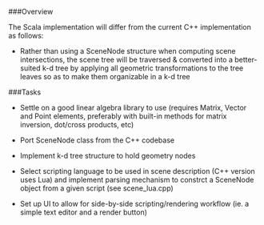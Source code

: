 ###Overview

The Scala implementation will differ from the current C++ implementation as follows:

- Rather than using a SceneNode structure when computing scene intersections, the scene tree will be traversed & converted into a better-suited k-d tree by applying all geometric transformations to the tree leaves so as to make them organizable in a k-d tree


###Tasks

- Settle on a good linear algebra library to use (requires Matrix, Vector and Point elements, preferably with built-in methods for matrix inversion, dot/cross products, etc)

- Port SceneNode class from the C++ codebase

- Implement k-d tree structure to hold geometry nodes

- Select scripting language to be used in scene description (C++ version uses Lua) and implement parsing mechanism to constrct a SceneNode object from a given script (see scene_lua.cpp)

- Set up UI to allow for side-by-side scripting/rendering workflow (ie. a simple text editor and a render button)